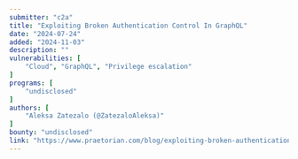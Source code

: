 ```yaml
---
submitter: "c2a"
title: "Exploiting Broken Authentication Control In GraphQL"
date: "2024-07-24"
added: "2024-11-03"
description: ""
vulnerabilities: [
    "Cloud", "GraphQL", "Privilege escalation"
]
programs: [
    "undisclosed"
]
authors: [
    "Aleksa Zatezalo (@ZatezaloAleksa)"
]
bounty: "undisclosed"
link: "https://www.praetorian.com/blog/exploiting-broken-authentication-control-graphql/"
---
```




